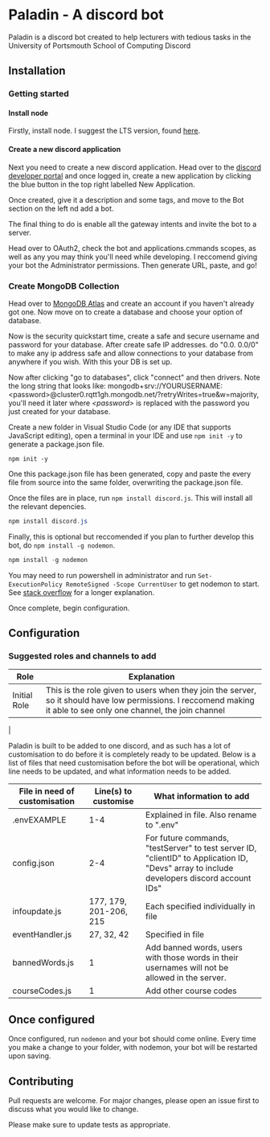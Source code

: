 # Paladin - A discord bot

Paladin is a discord bot created to help lecturers with tedious tasks in the University of Portsmouth School of Computing Discord

## Installation

### Getting started

#### Install node

Firstly, install node. I suggest the LTS version, found [here][1]. 

#### Create a new discord application

Next you need to create a new discord application. Head over to the [discord developer portal][2] and once logged in, create a new application by clicking the blue button in the top right labelled New Application. 

Once created, give it a description and some tags, and move to the Bot section on the left nd add a bot. 

The final thing to do is enable all the gateway intents and invite the bot to a server.

Head over to OAuth2, check the bot and applications.cmmands scopes, as well as any you may think you'll need while developing. I reccomend giving your bot the Administrator permissions. Then generate URL, paste, and go!

### Create MongoDB Collection

Head over to [MongoDB Atlas][4] and create an account if you haven't already got one. Now move on to create a database and choose your option of database. 

Now is the security quickstart time, create a safe and secure username and password for your database. After create safe IP addresses. do "0.0. 0.0/0" to make any ip address safe and allow connections to your database from anywhere if you wish. With this your DB is set up.

Now after clicking "go to databases", click "connect" and then drivers. Note the long string that looks like: mongodb+srv://YOURUSERNAME:\<password>@cluster0.rqtt1gh.mongodb.net/?retryWrites=true&w=majority, you'll need it later where *\<password>* is replaced with the password you just created for your database. 

Create a new folder in Visual Studio Code (or any IDE that supports JavaScript editing), open a terminal in your IDE and use ```npm init -y``` to generate a package.json file. 

```popwershell
npm init -y
```

One this package.json file has been generated, copy and paste the every file from source into the same folder, overwriting the package.json file.

Once the files are in place, run ```npm install discord.js```. This will install all the relevant depencies.

```powershell
npm install discord.js
```

Finally, this is optional but reccomended if you plan to further develop this bot, do ```npm install -g nodemon```. 
```powershell
npm install -g nodemon
```
You may need to run powershell in administrator and run ```Set-ExecutionPolicy RemoteSigned -Scope CurrentUser``` to get nodemon to start. See [stack overflow][3] for a longer explanation.

Once complete, begin configuration.



## Configuration


### Suggested roles and channels to add

|Role | Explanation |
| - | -------|
| Initial Role | This is the role given to users when they join the server, so it should have low permissions. I reccomend making it able to see only one channel, the join channel|
| 

Paladin is built to be added to one discord, and as such has a lot of customisation to do before it is completely ready to be updated. Below is a list of files that need customisation before the bot will be operational, which line needs to be updated, and what information needs to be added.


| File in need of customisation | Line(s) to customise | What information to add |
| --- | --- | --- |
|  .envEXAMPLE | 1-4  | Explained in file. Also rename to ".env"  |
| config.json | 2-4 | For future commands, "testServer" to test server ID,  "clientID" to Application ID, "Devs" array to include developers discord account IDs"
|   infoupdate.js | 177, 179, 201-206, 215 | Each specified individually in file|
| eventHandler.js | 27, 32, 42 | Specified in file |
| bannedWords.js | 1 | Add banned words, users with those words in their usernames will not be allowed in the server. |
| courseCodes.js | 1 | Add other course codes |

## Once configured

Once configured, run ```nodemon``` and your bot should come online. Every time you make a change to your folder, with nodemon, your bot will be restarted upon saving.

## Contributing

Pull requests are welcome. For major changes, please open an issue first
to discuss what you would like to change.

Please make sure to update tests as appropriate.

[1]:https://nodejs.org/en
[2]:https://discord.com/developers/applications
[3]:https://stackoverflow.com/questions/63423584/how-to-fix-error-nodemon-ps1-cannot-be-loaded-because-running-scripts-is-disabl
[4]:https://account.mongodb.com/account/login